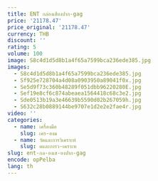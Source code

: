 ```yaml
---
title: ENT กล่องเสียงปาก-gag
price: '21178.47'
price_original: '21178.47'
currency: THB
discount: ''
rating: 5
volume: 100
image: S8c4d1d5d8b1a4f65a7599bca236ede385.jpg
images:
  - S8c4d1d5d8b1a4f65a7599bca236ede385.jpg
  - Sf925e728704a4d08a0903950a89041f0x.jpg
  - Se5d9f73c360b48289f051dbb96220280E.jpg
  - Sef19e8cf6c874abeaea1564418c68c3e2.jpg
  - Sde0513b19a3e46639b5590d02b267059h.jpg
  - S632c28b0889144be9707e1d2e2e2fae4r.jpg
video: ''
categories:
  - name: เครื่องมือ
    slug: เคร-องม
  - name: วัดและการวิเคราะห์
    slug: ดและการว-เคราะห
slug: ent-กล-องเส-ยงปาก-gag
encode: opPelba
lang: th
---
```

  